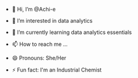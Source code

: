 - 👋 Hi, I’m @Achi-e
- 👀 I’m interested in data analytics 
- 🌱 I’m currently learning data analytics essentials 
  
- 📫 How to reach me ...
- 😄 Pronouns: She/Her 
- ⚡ Fun fact: I'm an Industrial Chemist

<!---
Achi-e/Achi-e is a ✨ special ✨ repository because its `README.md` (this file) appears on your GitHub profile.
You can click the Preview link to take a look at your changes.
--->
